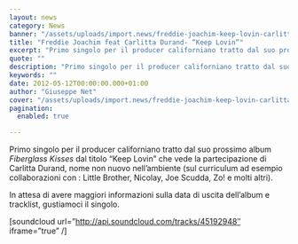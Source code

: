 ```yaml
---
layout: news
category: News
banner: "/assets/uploads/import.news/freddie-joachim-keep-lovin-carlitta-durand-hip-hop-soul.jpg"
title: "Freddie Joachim feat Carlitta Durand- “Keep Lovin”"
excerpt: "Primo singolo per il producer californiano tratto dal suo prossimo album Fiberglass Kisses dal titolo “Keep Lovin” che vede la partecipazione di Carlitta Durand, nome non nuovo nell’ambiente (sul curriculum ad esempio collaborazioni con : Little Brother, Nicolay, Joe Scudda, Zo! e molti altri). In attesa di avere maggiori informazioni sulla data di uscita dell’album [&hellip"
quote: ""
description: "Primo singolo per il producer californiano tratto dal suo prossimo album Fiberglass Kisses dal titolo “Keep Lovin” che vede la partecipazione di Carlitta Durand, nome non nuovo nell’ambiente (sul curriculum ad esempio collaborazioni con : Little Brother, Nicolay, Joe Scudda, Zo! e molti altri). In attesa di avere maggiori informazioni sulla data di uscita dell’album [&hellip"
keywords: ""
date: 2012-05-12T00:00:00.000+01:00
author: "Giuseppe Net"
cover: "/assets/uploads/import.news/freddie-joachim-keep-lovin-carlitta-durand-hip-hop-soul.jpg"
pagination:
  enabled: true

---
```


Primo singolo per il producer californiano tratto dal suo prossimo album   _Fiberglass Kisses_ dal titolo “Keep Lovin” che vede la partecipazione di Carlitta Durand, nome non nuovo nell’ambiente (sul curriculum ad esempio collaborazioni con : Little Brother, Nicolay, Joe Scudda, Zo! e molti altri).

In attesa di avere maggiori informazioni sulla data di uscita dell’album e tracklist, gustiamoci il singolo.

\[soundcloud url=”http://api.soundcloud.com/tracks/45192948″ iframe=”true” /\]